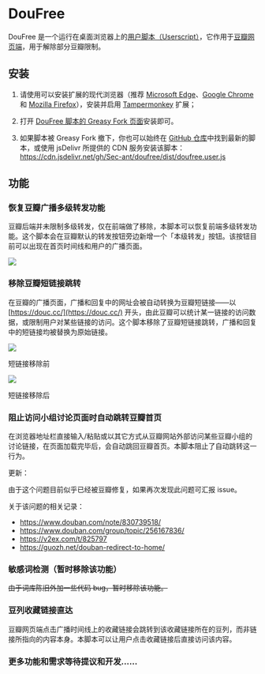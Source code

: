 # DouFree

DouFree 是一个运行在桌面浏览器上的[用户脚本（Userscript）](https://zh.wikipedia.org/zh-cn/Userscript)，它作用于[豆瓣网页端](https://www.douban.com/)，用于解除部分豆瓣限制。

## 安装

1. 请使用可以安装扩展的现代浏览器（推荐 [Microsoft Edge](https://www.microsoft.com/zh-cn/edge)、[Google Chrome](https://www.google.com/intl/zh-CN/chrome/) 和 [Mozilla Firefox](https://www.mozilla.org/zh-CN/firefox/new/)），安装并启用 [Tampermonkey](https://www.tampermonkey.net/) 扩展；

2. 打开 [DouFree 脚本的 Greasy Fork 页面](https://greasyfork.org/zh-CN/scripts/444959-doufree)安装即可。

3. 如果脚本被 Greasy Fork 撤下，你也可以始终在 [GitHub 仓库](https://github.com/Sec-ant/doufree/blob/main/dist/doufree.user.js)中找到最新的脚本，或使用 jsDelivr 所提供的 CDN 服务安装该脚本：https://cdn.jsdelivr.net/gh/Sec-ant/doufree/dist/doufree.user.js

## 功能

### 恢复豆瓣广播多级转发功能

豆瓣后端并未限制多级转发，仅在前端做了移除，本脚本可以恢复前端多级转发功能。这个脚本会在豆瓣默认的转发按钮旁边新增一个「本级转发」按钮。该按钮目前可以出现在首页时间线和用户的广播页面。

![](https://img2.doubanio.com/view/note/l/public/p89127461.jpg)

### 移除豆瓣短链接跳转

在豆瓣的广播页面，广播和回复中的网址会被自动转换为豆瓣短链接——以 [https://douc.cc/](https://douc.cc/) 开头，由此豆瓣可以统计某一链接的访问数据，或限制用户对某些链接的访问。这个脚本移除了豆瓣短链接跳转，广播和回复中的短链接均被替换为原始链接。

![](https://img2.doubanio.com/view/note/l/public/p89127561.jpg)

短链接移除前

![](https://img1.doubanio.com/view/note/l/public/p89127580.jpg)

短链接移除后

### 阻止访问小组讨论页面时自动跳转豆瓣首页

在浏览器地址栏直接输入/粘贴或以其它方式从豆瓣网站外部访问某些豆瓣小组的讨论链接，在页面加载完毕后，会自动跳回豆瓣首页。本脚本阻止了自动跳转这一行为。

更新：

由于这个问题目前似乎已经被豆瓣修复，如果再次发现此问题可汇报 issue。

关于该问题的相关记录：

- https://www.douban.com/note/830739518/
- https://www.douban.com/group/topic/256167836/
- https://v2ex.com/t/825797
- https://guozh.net/douban-redirect-to-home/

### 敏感词检测（暂时移除该功能）

~~由于词库陈旧外加一些代码 bug，暂时移除该功能。~~

### 豆列收藏链接直达

豆瓣网页端点击广播时间线上的收藏链接会跳转到该收藏链接所在的豆列，而非链接所指向的内容本身。本脚本可以让用户点击收藏链接后直接访问该内容。

### 更多功能和需求等待提议和开发……
